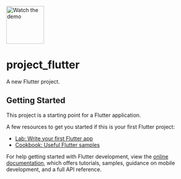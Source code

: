<p >
  <a href="https://www.youtube.com/shorts/jFepyw2eSIc">
    <img src="https://github.com/user-attachments/assets/bbd3436b-2d43-4309-a470-5a029a7475bb" alt="Watch the demo" width="100"/>
  </a>
</p>

# project_flutter

A new Flutter project.

## Getting Started

This project is a starting point for a Flutter application.

A few resources to get you started if this is your first Flutter project:

- [Lab: Write your first Flutter app](https://docs.flutter.dev/get-started/codelab)
- [Cookbook: Useful Flutter samples](https://docs.flutter.dev/cookbook)

For help getting started with Flutter development, view the
[online documentation](https://docs.flutter.dev/), which offers tutorials,
samples, guidance on mobile development, and a full API reference.
